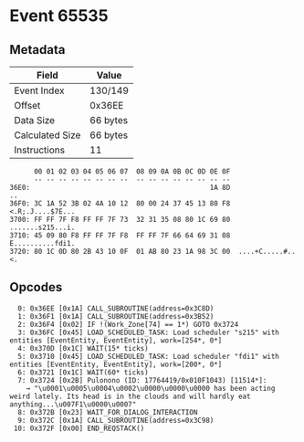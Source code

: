 # Event 65535

## Metadata

| Field           | Value    |
|-----------------|----------|
| Event Index     | 130/149  |
| Offset          | 0x36EE   |
| Data Size       | 66 bytes |
| Calculated Size | 66 bytes |
| Instructions    | 11       |

```
      00 01 02 03 04 05 06 07  08 09 0A 0B 0C 0D 0E 0F
      -- -- -- -- -- -- -- --  -- -- -- -- -- -- -- --
36E0:                                            1A 8D                ..
36F0: 3C 1A 52 3B 02 4A 10 12  80 00 24 37 45 13 80 F8  <.R;.J....$7E...
3700: FF FF 7F F8 FF FF 7F 73  32 31 35 08 80 1C 69 80  .......s215...i.
3710: 45 09 80 F8 FF FF 7F F8  FF FF 7F 66 64 69 31 08  E..........fdi1.
3720: 80 1C 0D 80 2B 43 10 0F  01 AB 80 23 1A 98 3C 00  ....+C.....#..<.
```

## Opcodes

```
  0: 0x36EE [0x1A] CALL_SUBROUTINE(address=0x3C8D)
  1: 0x36F1 [0x1A] CALL_SUBROUTINE(address=0x3B52)
  2: 0x36F4 [0x02] IF !(Work_Zone[74] == 1*) GOTO 0x3724
  3: 0x36FC [0x45] LOAD_SCHEDULED_TASK: Load scheduler "s215" with entities [EventEntity, EventEntity], work=[254*, 0*]
  4: 0x370D [0x1C] WAIT(15* ticks)
  5: 0x3710 [0x45] LOAD_SCHEDULED_TASK: Load scheduler "fdi1" with entities [EventEntity, EventEntity], work=[200*, 0*]
  6: 0x3721 [0x1C] WAIT(60* ticks)
  7: 0x3724 [0x2B] Pulonono (ID: 17764419/0x010F1043) [11514*]:
    → "\u0001\u0005\u0004\u0002\u0000\u0000\u0000 has been acting weird lately. Its head is in the clouds and will hardly eat anything...\u007F1\u0000\u0007"
  8: 0x372B [0x23] WAIT_FOR_DIALOG_INTERACTION
  9: 0x372C [0x1A] CALL_SUBROUTINE(address=0x3C98)
 10: 0x372F [0x00] END_REQSTACK()
```

